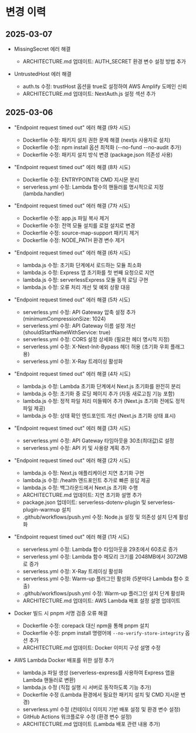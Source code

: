 # 변경 이력

## 2025-03-07
- MissingSecret 에러 해결
  - ARCHITECTURE.md 업데이트: AUTH_SECRET 환경 변수 설정 방법 추가

- UntrustedHost 에러 해결
  - auth.ts 수정: trustHost 옵션을 true로 설정하여 AWS Amplify 도메인 신뢰
  - ARCHITECTURE.md 업데이트: NextAuth.js 설정 섹션 추가

## 2025-03-06
- "Endpoint request timed out" 에러 해결 (9차 시도)
  - Dockerfile 수정: 패키지 설치 권한 문제 해결 (nextjs 사용자로 설치)
  - Dockerfile 수정: npm install 옵션 최적화 (--no-fund --no-audit 추가)
  - Dockerfile 수정: 패키지 설치 방식 변경 (package.json 의존성 사용)

- "Endpoint request timed out" 에러 해결 (8차 시도)
  - Dockerfile 수정: ENTRYPOINT와 CMD 지시문 분리
  - serverless.yml 수정: Lambda 함수의 핸들러를 명시적으로 지정 (lambda.handler)

- "Endpoint request timed out" 에러 해결 (7차 시도)
  - Dockerfile 수정: app.js 파일 복사 제거
  - Dockerfile 수정: 전역 모듈 설치를 로컬 설치로 변경
  - Dockerfile 수정: source-map-support 패키지 제거
  - Dockerfile 수정: NODE_PATH 환경 변수 제거

- "Endpoint request timed out" 에러 해결 (6차 시도)
  - lambda.js 수정: 초기화 단계에서 로드하는 모듈 최소화
  - lambda.js 수정: Express 앱 초기화를 첫 번째 요청으로 지연
  - lambda.js 수정: serverlessExpress 모듈 동적 로딩 구현
  - lambda.js 수정: 오류 처리 개선 및 예외 상황 대응

- "Endpoint request timed out" 에러 해결 (5차 시도)
  - serverless.yml 수정: API Gateway 압축 설정 추가 (minimumCompressionSize: 1024)
  - serverless.yml 수정: API Gateway 이름 설정 개선 (shouldStartNameWithService: true)
  - serverless.yml 수정: CORS 설정 상세화 (필요한 헤더 명시적 지정)
  - serverless.yml 수정: X-Next-Init-Bypass 헤더 허용 (초기화 우회 플래그용)
  - serverless.yml 수정: X-Ray 트레이싱 활성화

- "Endpoint request timed out" 에러 해결 (4차 시도)
  - lambda.js 수정: Lambda 초기화 단계에서 Next.js 초기화를 완전히 분리
  - lambda.js 수정: 초기화 중 로딩 페이지 추가 (자동 새로고침 기능 포함)
  - lambda.js 수정: 정적 파일 처리 미들웨어 추가 (Next.js 초기화 전에도 정적 파일 제공)
  - lambda.js 수정: 상태 확인 엔드포인트 개선 (Next.js 초기화 상태 표시)

- "Endpoint request timed out" 에러 해결 (3차 시도)
  - serverless.yml 수정: API Gateway 타임아웃을 30초(최대값)로 설정
  - serverless.yml 수정: API 키 및 사용량 계획 추가

- "Endpoint request timed out" 에러 해결 (2차 시도)
  - lambda.js 수정: Next.js 애플리케이션 지연 초기화 구현
  - lambda.js 수정: /health 엔드포인트 추가로 빠른 응답 제공
  - lambda.js 수정: 백그라운드에서 Next.js 초기화 수행
  - ARCHITECTURE.md 업데이트: 지연 초기화 설명 추가
  - package.json 업데이트: serverless-dotenv-plugin 및 serverless-plugin-warmup 설치
  - .github/workflows/push.yml 수정: Node.js 설정 및 의존성 설치 단계 활성화

- "Endpoint request timed out" 에러 해결 (1차 시도)
  - serverless.yml 수정: Lambda 함수 타임아웃을 29초에서 60초로 증가
  - serverless.yml 수정: Lambda 함수 메모리 크기를 2048MB에서 3072MB로 증가
  - serverless.yml 수정: X-Ray 트레이싱 활성화
  - serverless.yml 수정: Warm-up 플러그인 활성화 (5분마다 Lambda 함수 호출)
  - .github/workflows/push.yml 수정: Warm-up 플러그인 설치 단계 활성화
  - ARCHITECTURE.md 업데이트: AWS Lambda 배포 설정 설명 업데이트

- Docker 빌드 시 pnpm 서명 검증 오류 해결
  - Dockerfile 수정: corepack 대신 npm을 통해 pnpm 설치
  - Dockerfile 수정: pnpm install 명령어에 `--no-verify-store-integrity` 옵션 추가
  - ARCHITECTURE.md 업데이트: Docker 이미지 구성 설명 수정

- AWS Lambda Docker 배포를 위한 설정 추가
  - lambda.js 파일 생성 (serverless-express를 사용하여 Express 앱을 Lambda 핸들러로 변환)
  - lambda.js 수정 (직접 실행 시 서버로 동작하도록 기능 추가)
  - Dockerfile 수정 (Lambda 환경에서 필요한 패키지 설치 및 CMD 지시문 변경)
  - serverless.yml 수정 (컨테이너 이미지 기반 배포 설정 및 환경 변수 설정)
  - GitHub Actions 워크플로우 수정 (환경 변수 설정)
  - ARCHITECTURE.md 업데이트 (Lambda 배포 관련 내용 추가)
